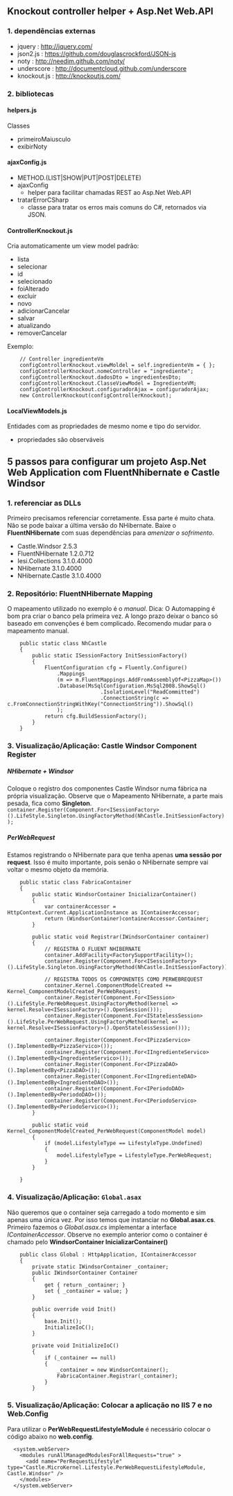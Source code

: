 ## Knockout controller helper + Asp.Net Web.API
### 1. dependências externas

  * jquery      : http://jquery.com/
  * json2.js    : https://github.com/douglascrockford/JSON-js
  * noty        : http://needim.github.com/noty/
  * underscore  : http://documentcloud.github.com/underscore
  * knockout.js : http://knockoutjs.com/

### 2. bibliotecas
#### helpers.js
Classes

  * primeiroMaiusculo
  * exibirNoty


#### ajaxConfig.js
  * METHOD.(LIST|SHOW|PUT|POST|DELETE)
  * ajaxConfig
    * helper para facilitar chamadas REST ao Asp.Net Web.API
  * tratarErrorCSharp
    * classe para tratar os erros mais comuns do C#, retornados via JSON.

#### ControllerKnockout.js
Cria automaticamente um view model padrão:

  * lista
  * selecionar
  * id
  * selecionado
  * foiAlterado
  * excluir
  * novo
  * adicionarCancelar
  * salvar
  * atualizando
  * removerCancelar

Exemplo:

```
    // Controller ingredienteVm
    configControllerKnockout.viewMoldel = self.ingredienteVm = { };
    configControllerKnockout.nomeController = "ingrediente";
    configControllerKnockout.dadosDto = ingredientesDto;
    configControllerKnockout.ClasseViewModel = IngredienteVM;
    configControllerKnockout.configuradorAjax = configuradorAjax;
    new ControllerKnockout(configControllerKnockout);
```
#### LocalViewModels.js
Entidades com as propriedades de mesmo nome e tipo do servidor.

  * propriedades são observáveis


## 5 passos para configurar um projeto Asp.Net Web Application com FluentNhibernate e Castle Windsor

### 1. referenciar as DLLs
Primeiro precisamos referenciar corretamente. 
Essa parte é muito chata. Não se pode baixar a última versão do NHibernate. 
Baixe o **FluentNHibernate** com suas dependências para *amenizar o sofrimento*.

* Castle.Windsor                 2.5.3
* FluentNHibernate               1.2.0.712
* Iesi.Collections               3.1.0.4000
* NHibernate                     3.1.0.4000
* NHibernate.Castle              3.1.0.4000
	
	
### 2. Repositório: FluentNHibernate Mapping
O mapeamento utilizado no exemplo é o *manual*.
Dica: O Automapping é bom pra criar o banco pela primeira vez. 
A longo prazo deixar o banco só baseado em convenções é bem
complicado. Recomendo mudar para o mapeamento manual.

```
    public static class NhCastle
    {
        public static ISessionFactory InitSessionFactory()
        {
            FluentConfiguration cfg = Fluently.Configure()
                .Mappings
                (m => m.FluentMappings.AddFromAssemblyOf<PizzaMap>())
                .Database(MsSqlConfiguration.MsSql2008.ShowSql()
                              .IsolationLevel("ReadCommitted")
                              .ConnectionString(c => c.FromConnectionStringWithKey("ConnectionString")).ShowSql()
                );
            return cfg.BuildSessionFactory();
        }
    }
```


### 3. Visualização/Aplicação: Castle Windsor Component Register

##### NHibernate + Windsor #####
Coloque o registro dos componentes Castle Windsor numa fábrica na própria 
visualização.
Observe que o Mapeamento NHibernate, a parte mais pesada, fica como **Singleton**.
`container.Register(Component.For<ISessionFactory>().LifeStyle.Singleton.UsingFactoryMethod(NhCastle.InitSessionFactory));`

##### PerWebRequest #####
Estamos registrando o NHibernate para que tenha apenas **uma sessão por request**.
Isso é muito importante, pois senão o NHibernate sempre vai voltar o mesmo objeto da memória.


```
    public static class FabricaContainer
    {
        public static WindsorContainer InicializarContainer()
        {
            var containerAccessor = HttpContext.Current.ApplicationInstance as IContainerAccessor;
            return (WindsorContainer)containerAccessor.Container;
        }

        public static void Registrar(IWindsorContainer container)
        {
            // REGISTRA O FLUENT NHIBERNATE
            container.AddFacility<FactorySupportFacility>();
            container.Register(Component.For<ISessionFactory>().LifeStyle.Singleton.UsingFactoryMethod(NhCastle.InitSessionFactory));

            // REGISTRA TODOS OS COMPONENTES COMO PERWEBREQUEST
            container.Kernel.ComponentModelCreated += Kernel_ComponentModelCreated_PerWebRequest;
            container.Register(Component.For<ISession>().LifeStyle.PerWebRequest.UsingFactoryMethod(kernel => kernel.Resolve<ISessionFactory>().OpenSession()));
            container.Register(Component.For<IStatelessSession>().LifeStyle.PerWebRequest.UsingFactoryMethod(kernel => kernel.Resolve<ISessionFactory>().OpenStatelessSession()));

            container.Register(Component.For<IPizzaServico>().ImplementedBy<PizzaServico>());
            container.Register(Component.For<IIngredienteServico>().ImplementedBy<IngredienteServico>());
            container.Register(Component.For<IPizzaDAO>().ImplementedBy<PizzaDAO>());
            container.Register(Component.For<IIngredienteDAO>().ImplementedBy<IngredienteDAO>());
            container.Register(Component.For<IPeriodoDAO>().ImplementedBy<PeriodoDAO>());
            container.Register(Component.For<IPeriodoServico>().ImplementedBy<PeriodoServico>());
        }

        public static void Kernel_ComponentModelCreated_PerWebRequest(ComponentModel model)
        {
            if (model.LifestyleType == LifestyleType.Undefined)
            {
                model.LifestyleType = LifestyleType.PerWebRequest;
            }
        }

    }
```


### 4. Visualização/Aplicação: `Global.asax`
Não queremos que o container seja carregado a todo momento e sim apenas uma 
única vez. Por isso temos que instanciar no **Global.asax.cs**.
Primeiro fazemos o *Global.asax.cs* implementar a interface *IContainerAccessor*.
Observe no exemplo anterior como o container é chamado pelo **WindsorContainer InicializarContainer()**

```
    public class Global : HttpApplication, IContainerAccessor
    {
        private static IWindsorContainer _container;
        public IWindsorContainer Container
        {
            get { return _container; }
            set { _container = value; }
        }

        public override void Init()
        {
            base.Init();
            InitializeIoC();
        }

        private void InitializeIoC()
        {
            if (_container == null)
            {
                _container = new WindsorContainer();
                FabricaContainer.Registrar(_container);
            }
        }
```

### 5. Visualização/Aplicação: Colocar a aplicação no IIS 7 e no Web.Config
Para utilizar o **PerWebRequestLifestyleModule** é necessário colocar 
o código abaixo no **web.config**.

```
  <system.webServer>
    <modules runAllManagedModulesForAllRequests="true" >
      <add name="PerRequestLifestyle" type="Castle.MicroKernel.Lifestyle.PerWebRequestLifestyleModule, Castle.Windsor" />
    </modules>
  </system.webServer>
```

